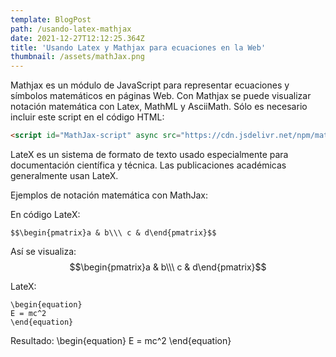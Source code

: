 ```yaml
---
template: BlogPost
path: /usando-latex-mathjax
date: 2021-12-27T12:12:25.364Z
title: 'Usando Latex y Mathjax para ecuaciones en la Web'
thumbnail: /assets/mathJax.png
---
```


Mathjax es un módulo de JavaScript para representar ecuaciones y símbolos matemáticos en páginas Web. Con Mathjax se puede visualizar notación matemática con Latex, MathML y AsciiMath. Sólo es necesario incluir este script en el código HTML:

```html
<script id="MathJax-script" async src="https://cdn.jsdelivr.net/npm/mathjax@3/es5/tex-mml-chtml.js"></script>
```

LateX es un sistema de formato de texto usado especialmente para documentación científica y técnica. Las publicaciones académicas generalmente usan LateX.

Ejemplos de notación matemática con MathJax:

En código LateX:

```
$$\begin{pmatrix}a & b\\\ c & d\end{pmatrix}$$
```
Así se visualiza:
$$\begin{pmatrix}a & b\\\ c & d\end{pmatrix}$$ 

LateX:
```
\begin{equation}
E = mc^2
\end{equation}
```

Resultado:
\begin{equation}
E = mc^2
\end{equation}
